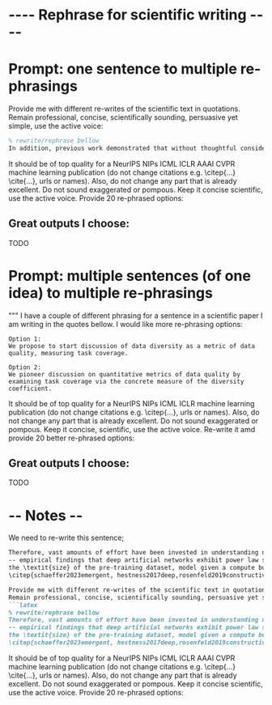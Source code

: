 # ---- Rephrase for scientific writing ----

# Prompt: one sentence to multiple re-phrasings
Provide me with different re-writes of the scientific text in quotations.
Remain professional, concise, scientifically sounding, persuasive yet simple, use the active voice:
```latex
% rewrite/rephrase bellow
In addition, previous work demonstrated that without thoughtful consideration of metrics when evaluating LLMs it's possible to accidentally misguide one self e.g. claiming emergence in LLM \citep{schaeffer2023emergent}.
```
It should be of top quality for a NeurIPS NIPs ICML ICLR AAAI CVPR machine learning publication
(do not change citations e.g. \citep{...} \cite{...}, urls or names). 
Also, do not change any part that is already excellent. 
Do not sound exaggerated or pompous. 
Keep it concise scientific, use the active voice. 
Provide 20 re-phrased options: 

## Great outputs I choose:
TODO

# Prompt: multiple sentences (of one idea) to multiple re-phrasings
"""
I have a couple of different phrasing for a sentence in a scientific paper I am writing in the quotes bellow.
I would like more re-phrasing options:
```text
Option 1: 
We propose to start discussion of data diversity as a metric of data quality, measuring task coverage.

Option 2:
We pioneer discussion on quantitative metrics of data quality by examining task coverage via the concrete measure of the diversity coefficient.
```
It should be of top quality for a NeurIPS NIPs ICML ICLR machine learning publication
(do not change citations e.g. \citep{...}, urls or names).
Also, do not change any part that is already excellent.
Do not sound exaggerated or pompous.
Keep it concise, scientific, use the active voice.
Re-write it amd provide 20 better re-phrased options:

## Great outputs I choose:
TODO




# -- Notes --
We need to re-write this sentence;
```markdown
Therefore, vast amounts of effort have been invested in understanding neural scaling laws 
-- empirical findings that deep artificial networks exhibit power law scaling in performance metrics as a function of 
the \textit{size} of the pre-training dataset, model given a compute budget 
\citep{schaeffer2023emergent, hestness2017deep,rosenfeld2019constructive,henighan2020scaling,kaplan2020scaling,gordon2021data,hernandez2021scaling,jones2021scaling,zhai2022scaling,hoffmann2022training, clark2022unified, neumann2022scaling}.
```
```markdown
Provide me with different re-writes of the scientific text in quotations.
Remain professional, concise, scientifically sounding, persuasive yet simple, use the active voice:
```latex
% rewrite/rephrase bellow
Therefore, vast amounts of effort have been invested in understanding neural scaling laws 
-- empirical findings that deep artificial networks exhibit power law scaling in performance metrics as a function of 
the \textit{size} of the pre-training dataset, model given a compute budget 
\citep{schaeffer2023emergent, hestness2017deep,rosenfeld2019constructive,henighan2020scaling,kaplan2020scaling,gordon2021data,hernandez2021scaling,jones2021scaling,zhai2022scaling,hoffmann2022training, clark2022unified, neumann2022scaling}.
```
It should be of top quality for a NeurIPS NIPs ICML ICLR AAAI CVPR machine learning publication
(do not change citations e.g. \citep{...} \cite{...}, urls or names). 
Also, do not change any part that is already excellent. 
Do not sound exaggerated or pompous. 
Keep it concise scientific, use the active voice. 
Provide 20 re-phrased options: 
```